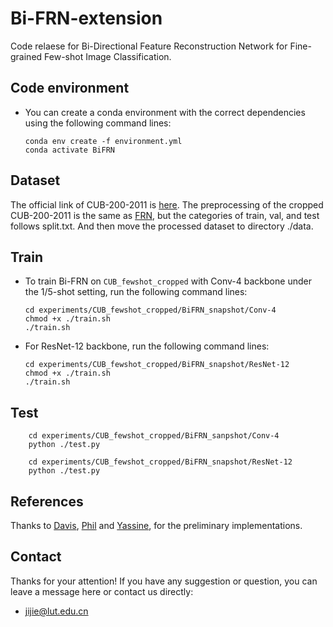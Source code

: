 # Bi-FRN-extension

Code relaese for Bi-Directional Feature Reconstruction Network for Fine-grained Few-shot Image Classification.

## Code environment

* You can create a conda environment with the correct dependencies using the following command lines:

  ```shell
  conda env create -f environment.yml
  conda activate BiFRN
  ```

## Dataset

The official link of CUB-200-2011 is [here](http://www.vision.caltech.edu/datasets/cub_200_2011/). The preprocessing of the cropped CUB-200-2011 is the same as [FRN](https://github.com/Tsingularity/FRN), but the categories  of train, val, and test follows split.txt. And then move the processed dataset  to directory ./data.

## Train

* To train Bi-FRN on `CUB_fewshot_cropped` with Conv-4 backbone under the 1/5-shot setting, run the following command lines:

  ```shell
  cd experiments/CUB_fewshot_cropped/BiFRN_snapshot/Conv-4
  chmod +x ./train.sh
  ./train.sh
  ```

* For ResNet-12 backbone, run the following command lines:

  ```shell
  cd experiments/CUB_fewshot_cropped/BiFRN_snapshot/ResNet-12
  chmod +x ./train.sh
  ./train.sh
  ```

## Test

```shell
    cd experiments/CUB_fewshot_cropped/BiFRN_sanpshot/Conv-4
    python ./test.py
    
    cd experiments/CUB_fewshot_cropped/BiFRN_snapshot/ResNet-12
    python ./test.py
```

## References

Thanks to  [Davis](https://github.com/Tsingularity/FRN), [Phil](https://github.com/lucidrains/vit-pytorch) and  [Yassine](https://github.com/yassouali/SCL), for the preliminary implementations.

## Contact

Thanks for your attention!
If you have any suggestion or question, you can leave a message here or contact us directly:

- jijie@lut.edu.cn
